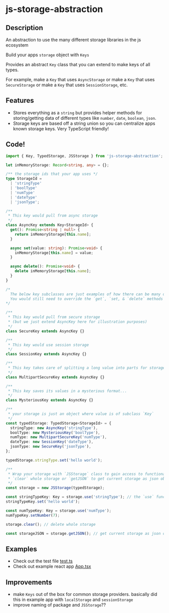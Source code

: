 # js-storage-abstraction

## Description

An abstraction to use the many different storage libraries in the js ecosystem

Build your apps `storage` object with `Keys`

Provides an abstract `Key` class that you can extend to make keys of all types.

For example, make a `Key` that uses `AsyncStorage` or make a `Key` that uses `SecureStorage` or make a `Key` that uses `SessionStorage`, etc.

## Features

- Stores everything as a `string` but provides helper methods for storing/getting data of different types like `number`, `date`, `boolean`, `json`.
- Storage keys are based off a string union so you can centralize apps known storage keys. Very TypeScript friendly!

## Code!

```typescript
import { Key, TypedStorage, JSStorage } from 'js-storage-abstraction';

let inMemoryStorage: Record<string, any> = {};

/** the storage ids that your app uses */
type StorageId =
  | 'stringType'
  | 'boolType'
  | 'numType'
  | 'dateType'
  | 'jsonType';

/**
 * This key would pull from async storage
 */
class AsyncKey extends Key<StorageId> {
  get(): Promise<string | null> {
    return inMemoryStorage[this.name];
  }

  async set(value: string): Promise<void> {
    inMemoryStorage[this.name] = value;
  }

  async delete(): Promise<void> {
    delete inMemoryStorage[this.name];
  }
}

/*
  The below key subclasses are just examples of how there can be many different types of `Keys`
  You would still need to override the `get`, `set, & `delete` methods with the appropriate logic.
*/

/**
 * This key would pull from secure storage
 * (but we just extend AsyncKey here for illustration purposes)
 */
class SecureKey extends AsyncKey {}

/**
 * This key would use session storage
 */
class SessionKey extends AsyncKey {}

/**
 * This key takes care of splitting a long value into parts for storages that have item limits
 */
class MultipartSecureKey extends AsyncKey {}

/**
 * This key saves its values in a mysterious format...
 */
class MysteriousKey extends AsyncKey {}

/**
 * your storage is just an object where value is of subclass `Key`
 */
const typedStorage: TypedStorage<StorageId> = {
  stringType: new AsyncKey('stringType'),
  boolType: new MysteriousKey('boolType'),
  numType: new MultipartSecureKey('numType'),
  dateType: new SessionKey('dateType'),
  jsonType: new SecureKey('jsonType'),
};

typedStorage.stringType.set('hello world');

/**
 * Wrap your storage with `JSStorage` class to gain access to functionality like
 * `clear` whole storage or `getJSON` to get current storage as json object
 */
const storage = new JSStorage(typedStorage);

const stringTypeKey: Key = storage.use('stringType'); // the `use` function can retrieve a `Key` from `typedStorage`
stringTypeKey.set('hello world');

const numTypeKey: Key = storage.use('numType');
numTypeKey.setNumber(7);

storage.clear(); // delete whole storage

const storageJSON = storage.getJSON(); // get current storage as json object. useful for debugging, displaying in UI
```

## Examples

- Check out the test file [test.ts](./test.ts)
- Check out example react app [App.tsx](./example/src/App.tsx)

## Improvements

- make `Keys` out of the box for common storage providers. basically did this in example app with `localStorage` and `sessionStorage`
- improve naming of package and `JSStorage`??
